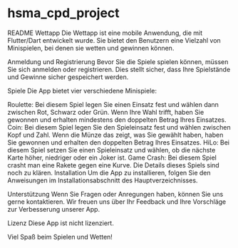 # hsma_cpd_project
README
Wettapp
Die Wettapp ist eine mobile Anwendung, die mit Flutter/Dart entwickelt wurde. Sie bietet den Benutzern eine Vielzahl von Minispielen, bei denen sie wetten und gewinnen können.

Anmeldung und Registrierung
Bevor Sie die Spiele spielen können, müssen Sie sich anmelden oder registrieren. Dies stellt sicher, dass Ihre Spielstände und Gewinne sicher gespeichert werden.

Spiele
Die App bietet vier verschiedene Minispiele:

Roulette: Bei diesem Spiel legen Sie einen Einsatz fest und wählen dann zwischen Rot, Schwarz oder Grün. Wenn Ihre Wahl trifft, haben Sie gewonnen und erhalten mindestens den doppelten Betrag Ihres Einsatzes.
Coin: Bei diesem Spiel legen Sie den Spieleinsatz fest und wählen zwischen Kopf und Zahl. Wenn die Münze das zeigt, was Sie gewählt haben, haben Sie gewonnen und erhalten den doppelten Betrag Ihres Einsatzes.
HiLo: Bei diesem Spiel setzen Sie einen Spieleinsatz und wählen, ob die nächste Karte höher, niedriger oder ein Joker ist.
Game Crash: Bei diesem Spiel crasht man eine Rakete gegen eine Kurve. Die Details dieses Spiels sind noch zu klären.
Installation
Um die App zu installieren, folgen Sie den Anweisungen im Installationsabschnitt des Hauptverzeichnisses.

Unterstützung
Wenn Sie Fragen oder Anregungen haben, können Sie uns gerne kontaktieren. Wir freuen uns über Ihr Feedback und Ihre Vorschläge zur Verbesserung unserer App.

Lizenz
Diese App ist nicht lizenziert.

Viel Spaß beim Spielen und Wetten!
